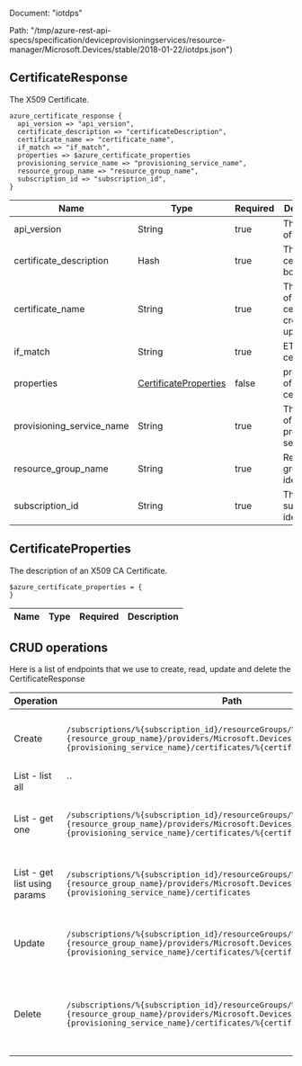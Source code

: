 Document: "iotdps"


Path: "/tmp/azure-rest-api-specs/specification/deviceprovisioningservices/resource-manager/Microsoft.Devices/stable/2018-01-22/iotdps.json")

## CertificateResponse

The X509 Certificate.

```puppet
azure_certificate_response {
  api_version => "api_version",
  certificate_description => "certificateDescription",
  certificate_name => "certificate_name",
  if_match => "if_match",
  properties => $azure_certificate_properties
  provisioning_service_name => "provisioning_service_name",
  resource_group_name => "resource_group_name",
  subscription_id => "subscription_id",
}
```

| Name        | Type           | Required       | Description       |
| ------------- | ------------- | ------------- | ------------- |
|api_version | String | true | The version of the API. |
|certificate_description | Hash | true | The certificate body. |
|certificate_name | String | true | The name of the certificate create or update. |
|if_match | String | true | ETag of the certificate |
|properties | [CertificateProperties](#certificateproperties) | false | properties of a certificate |
|provisioning_service_name | String | true | The name of the provisioning service. |
|resource_group_name | String | true | Resource group identifier. |
|subscription_id | String | true | The subscription identifier. |
        
## CertificateProperties

The description of an X509 CA Certificate.

```puppet
$azure_certificate_properties = {
}
```

| Name        | Type           | Required       | Description       |
| ------------- | ------------- | ------------- | ------------- |



## CRUD operations

Here is a list of endpoints that we use to create, read, update and delete the CertificateResponse

| Operation | Path | Verb | Description | OperationID |
| ------------- | ------------- | ------------- | ------------- | ------------- |
|Create|`/subscriptions/%{subscription_id}/resourceGroups/%{resource_group_name}/providers/Microsoft.Devices/provisioningServices/%{provisioning_service_name}/certificates/%{certificate_name}`|Put|Add new certificate or update an existing certificate.|DpsCertificate_CreateOrUpdate|
|List - list all|``||||
|List - get one|`/subscriptions/%{subscription_id}/resourceGroups/%{resource_group_name}/providers/Microsoft.Devices/provisioningServices/%{provisioning_service_name}/certificates/%{certificate_name}`|Get|Get the certificate from the provisioning service.|DpsCertificate_Get|
|List - get list using params|`/subscriptions/%{subscription_id}/resourceGroups/%{resource_group_name}/providers/Microsoft.Devices/provisioningServices/%{provisioning_service_name}/certificates`|Get|Get all the certificates tied to the provisioning service.|DpsCertificate_List|
|Update|`/subscriptions/%{subscription_id}/resourceGroups/%{resource_group_name}/providers/Microsoft.Devices/provisioningServices/%{provisioning_service_name}/certificates/%{certificate_name}`|Put|Add new certificate or update an existing certificate.|DpsCertificate_CreateOrUpdate|
|Delete|`/subscriptions/%{subscription_id}/resourceGroups/%{resource_group_name}/providers/Microsoft.Devices/provisioningServices/%{provisioning_service_name}/certificates/%{certificate_name}`|Delete|Deletes the specified certificate associated with the Provisioning Service|DpsCertificate_Delete|
